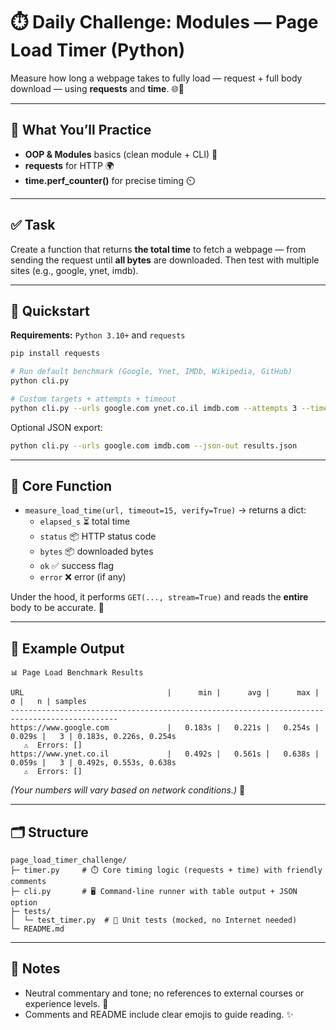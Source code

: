 
# ⏱️ Daily Challenge: Modules — Page Load Timer (Python)

Measure how long a webpage takes to fully load — request + full body download — using **requests** and **time**. 🌐🐍

---

## 🧠 What You’ll Practice
- **OOP & Modules** basics (clean module + CLI) 🧩
- **requests** for HTTP 🌍
- **time.perf_counter()** for precise timing ⏲️

---

## ✅ Task
Create a function that returns **the total time** to fetch a webpage — from sending the request until **all bytes** are downloaded. Then test with multiple sites (e.g., google, ynet, imdb).

---

## 🚀 Quickstart

**Requirements:** `Python 3.10+` and `requests`

```bash
pip install requests

# Run default benchmark (Google, Ynet, IMDb, Wikipedia, GitHub)
python cli.py

# Custom targets + attempts + timeout
python cli.py --urls google.com ynet.co.il imdb.com --attempts 3 --timeout 10
```

Optional JSON export:
```bash
python cli.py --urls google.com imdb.com --json-out results.json
```

---

## 🧩 Core Function

- `measure_load_time(url, timeout=15, verify=True)` → returns a dict:
  - `elapsed_s` ⏳ total time
  - `status` 📦 HTTP status code
  - `bytes` 📦 downloaded bytes
  - `ok` ✅ success flag
  - `error` ❌ error (if any)

Under the hood, it performs `GET(..., stream=True)` and reads the **entire** body to be accurate. 🔎

---

## 🧪 Example Output

```text
📊 Page Load Benchmark Results

URL                                |      min |      avg |      max |      σ |   n | samples
----------------------------------------------------------------------------------------------
https://www.google.com             |   0.183s |   0.221s |   0.254s | 0.029s |   3 | 0.183s, 0.226s, 0.254s
   ⚠️  Errors: []
https://www.ynet.co.il             |   0.492s |   0.561s |   0.638s | 0.059s |   3 | 0.492s, 0.553s, 0.638s
   ⚠️  Errors: []
```

*(Your numbers will vary based on network conditions.)* 📶

---

## 🗂️ Structure

```text
page_load_timer_challenge/
├─ timer.py     # ⏱️ Core timing logic (requests + time) with friendly comments
├─ cli.py       # 🖥️ Command-line runner with table output + JSON option
├─ tests/
│  └─ test_timer.py  # 🧪 Unit tests (mocked, no Internet needed)
└─ README.md
```

---

## 📝 Notes
- Neutral commentary and tone; no references to external courses or experience levels. 🤝
- Comments and README include clear emojis to guide reading. ✨
